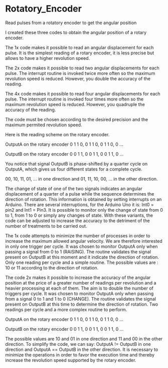 # Rotatory_Encoder
Read pulses from a rotatory encoder to get the angular position

I created these three codes to obtain the angular position of a rotary encoder.

The 1x code makes it possible to read an angular displacement for each pulse. It is the simplest reading of a rotary encoder, it is less precise but allows to have a higher revolution speed.

The 2x code makes it possible to read two angular displacements for each pulse. The interrupt routine is invoked twice more often so the maximum revolution speed is reduced. However, you double the accuracy of the reading.

The 4x code makes it possible to read four angular displacements for each pulse. The interrupt routine is invoked four times more often so the maximum revolution speed is reduced. However, you quadruple the accuracy of the reading.

The code must be chosen according to the desired precision and the maximum permited revolution speed.

Here is the reading scheme on the rotary encoder.

OutputA on the rotary encoder 0 1 1 0, 0 1 1 0, 0 1 1 0, 0 ...

OutputB on the rotary encoder 0 0 1 1, 0 0 1 1, 0 0 1 1, 0 ...

You notice that signal OutputB is phase-shifted by a quarter cycle on OutputA, which gives us four different states for a complete cycle.

00, 10, 11, 01, ... in one direction and 01, 11, 10, 00, ... in the other direction.

The change of state of one of the two signals indicates an angular displacement of a quarter of a pulse while the sequence determines the direction of rotation. This information is obtained by setting interrupts on an Arduino. There are several interruptions, for the Arduino Uno it is: Int0 = pin2 and Int1 = Pin3. It is possible to monitor only the change of state from 0 to 1, from 1 to 0 or simply any changes of state. With these variants, the code can be adjusted to increase the accuracy to the detriment of the number of treatments to be carried out.

The 1x code attempts to minimize the number of processes in order to increase the maximum allowed angular velocity. We are therefore interested in only one trigger per cycle. It was chosen to monitor OutputA only when passing a signal from 0 to 1 (RAISING). The routine validates the signal present on OutputB at this moment and it indicate the direction of rotation. Only one reading per cycle and a simple routine. The possible values are : 10 or 11 according to the direction of rotation.

The code 2x makes it possible to increase the accuracy of the angular position at the price of a greater number of readings per revolution and a heavier processing at each of them. The aim is to double the number of triggers per cycle. It was chosen to monitor OutputA only when passing from a signal 0 to 1 and 1 to 0 (CHANGE). The routine validates the signal present on OutputB at this time to determine the direction of rotation. Two readings per cycle and a more complex routine to perform.

OutputA on the rotary encoder 0 1 1 0, 0 1 1 0, 0 1 1 0, 0 ...

OutputB on the rotary encoder 0 0 1 1, 0 0 1 1, 0 0 1 1, 0 ...

The possible values are 10 and 01 in one direction and 11 and 00 in the other direction.
To simplify the code, we can say: OutputA != OutputB in one direction and OutputA == OutputB in the other direction. It is necessary to minimize the operations in order to favor the execution time and thereby increase the revolution speed supported by the rotary encoder.

